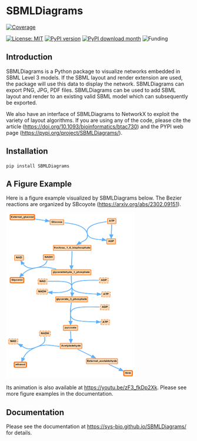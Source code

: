 # SBMLDiagrams
[![Coverage](https://codecov.io/gh/sunnyXu/SBMLDiagrams/branch/main/graph/badge.svg)](https://codecov.io/gh/sunnyXu/SBMLDiagrams)

[![License: MIT](https://img.shields.io/badge/License-MIT-green.svg)](https://opensource.org/licenses/MIT) [![PyPI version](https://badge.fury.io/py/SBMLDiagrams.svg)](https://badge.fury.io/py/SBMLDiagrams) [![PyPI download month](https://img.shields.io/pypi/dm/ansicolortags.svg)](https://pypi.python.org/pypi/SBMLDiagrams/) ![Funding](https://img.shields.io/badge/Funding-NIH%20(EB028887)-blue)

## Introduction

SBMLDiagrams is a Python package to visualize networks embedded in SBML Level 3 models. If the SBML layout and render extension are used, the package will use this data to display the network. SBMLDiagrams can export PNG, JPG, PDF files. SBMLDiagrams can be used to add SBML layout and render to an existing valid SBML model which can subsequently be exported.

We also have an interface of SBMLDiagrams to NetworkX to exploit the variety of layout algorithms. If you are using any of the code, please cite the article (https://doi.org/10.1093/bioinformatics/btac730) and the PYPI web page (https://pypi.org/project/SBMLDiagrams/). 

## Installation

``pip install SBMLDiagrams``

## A Figure Example

Here is a figure example visualized by SBMLDiagrams below. The Bezier reactions are organized by SBcoyote (https://arxiv.org/abs/2302.09151).

<img src="https://raw.githubusercontent.com/SunnyXu/SBMLDiagrams/main/docs/Figures/Introduction/Jana_WolfGlycolysis.png" width="350" height="450">


Its animation is also available at https://youtu.be/zF3_fkDp2Xk. 
Please see more figure examples in the documentation.

## Documentation
Please see the documentation at https://sys-bio.github.io/SBMLDiagrams/ for details.


